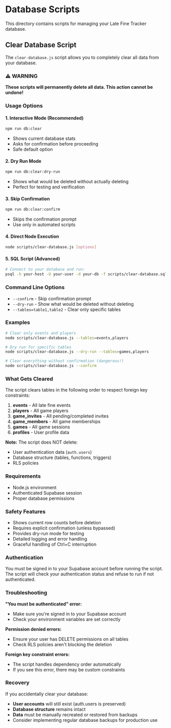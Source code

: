 # Database Scripts

This directory contains scripts for managing your Late Fine Tracker database.

## Clear Database Script

The `clear-database.js` script allows you to completely clear all data from your database.

### ⚠️ **WARNING** 
**These scripts will permanently delete all data. This action cannot be undone!**

### Usage Options

#### 1. Interactive Mode (Recommended)
```bash
npm run db:clear
```
- Shows current database stats
- Asks for confirmation before proceeding
- Safe default option

#### 2. Dry Run Mode
```bash
npm run db:clear:dry-run
```
- Shows what would be deleted without actually deleting
- Perfect for testing and verification

#### 3. Skip Confirmation
```bash
npm run db:clear:confirm
```
- Skips the confirmation prompt
- Use only in automated scripts

#### 4. Direct Node Execution
```bash
node scripts/clear-database.js [options]
```

#### 5. SQL Script (Advanced)
```bash
# Connect to your database and run:
psql -h your-host -U your-user -d your-db -f scripts/clear-database.sql
```

### Command Line Options

- `--confirm` - Skip confirmation prompt
- `--dry-run` - Show what would be deleted without deleting
- `--tables=table1,table2` - Clear only specific tables

### Examples

```bash
# Clear only events and players
node scripts/clear-database.js --tables=events,players

# Dry run for specific tables
node scripts/clear-database.js --dry-run --tables=games,players

# Clear everything without confirmation (dangerous!)
node scripts/clear-database.js --confirm
```

### What Gets Cleared

The script clears tables in the following order to respect foreign key constraints:

1. **events** - All late fine events
2. **players** - All game players
3. **game_invites** - All pending/completed invites
4. **game_members** - All game memberships
5. **games** - All game sessions
6. **profiles** - User profile data

**Note:** The script does NOT delete:
- User authentication data (`auth.users`)
- Database structure (tables, functions, triggers)
- RLS policies

### Requirements

- Node.js environment
- Authenticated Supabase session
- Proper database permissions

### Safety Features

- Shows current row counts before deletion
- Requires explicit confirmation (unless bypassed)
- Provides dry-run mode for testing
- Detailed logging and error handling
- Graceful handling of Ctrl+C interruption

### Authentication

You must be signed in to your Supabase account before running the script. The script will check your authentication status and refuse to run if not authenticated.

### Troubleshooting

**"You must be authenticated" error:**
- Make sure you're signed in to your Supabase account
- Check your environment variables are set correctly

**Permission denied errors:**
- Ensure your user has DELETE permissions on all tables
- Check RLS policies aren't blocking the deletion

**Foreign key constraint errors:**
- The script handles dependency order automatically
- If you see this error, there may be custom constraints

### Recovery

If you accidentally clear your database:
- **User accounts** will still exist (auth.users is preserved)
- **Database structure** remains intact
- **Data** must be manually recreated or restored from backups
- Consider implementing regular database backups for production use